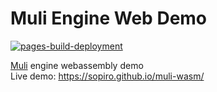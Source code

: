 # Muli Engine Web Demo

[![pages-build-deployment](https://github.com/Sopiro/muli-wasm/actions/workflows/pages/pages-build-deployment/badge.svg)](https://github.com/Sopiro/muli-wasm/actions/workflows/pages/pages-build-deployment)  

[Muli](https://github.com/Sopiro/Muli) engine webassembly demo  
Live demo: https://sopiro.github.io/muli-wasm/  